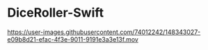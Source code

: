 # DiceRoller-Swift


https://user-images.githubusercontent.com/74012242/148343027-e09b8d21-efac-4f3e-9011-9191e3a3e13f.mov

